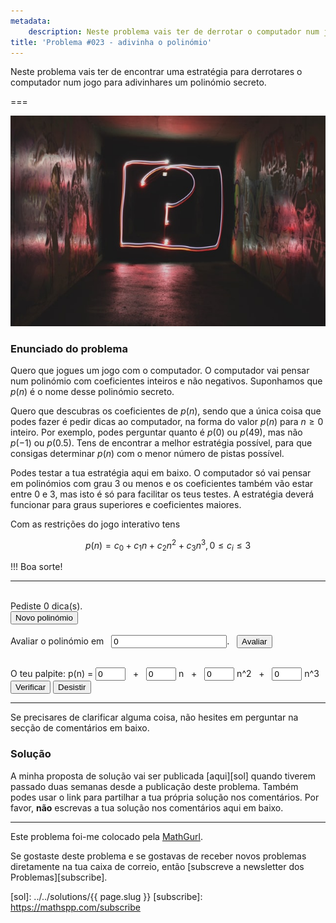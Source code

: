 ```yaml
---
metadata:
    description: Neste problema vais ter de derrotar o computador num jogo.
title: 'Problema #023 - adivinha o polinómio'
---
```


Neste problema vais ter de encontrar uma estratégia para derrotares o computador num jogo para adivinhares um polinómio secreto.

===

<script>
    var max_degree = 3;
    var max_coef = 3;
    var poly_times = 0;
    var evaluated_at = [];

    // Generate a random integer between a and b, inclusive.
    randint = function(a, b) {
        return Math.floor(Math.random()*(1+b-a)) + a;
    }

    reset_poly = function() {
        poly_times = 0;
        evaluated_at = [];
        document.getElementById("polyHint").innerHTML = "";
        document.getElementById("polyTimes").innerHTML = 0;
        document.getElementById("polyResult").innerHTML = "";
        reset_test_coefs();
        set_disables(guessing = true);
    }

    /* set the disabled status of inputs and buttons, depending on whether
     * the user is currently guessing the poly or not. */
    set_disables = function(guessing) {
        document.getElementById("newPolyBtn").disabled = guessing;
        document.getElementById("verifyPolyBtn").disabled = !guessing;
        document.getElementById("giveUpPolyBtn").disabled = !guessing;
        set_disabled_test_coefs(disabled = !guessing);
    }

    reset_test_coefs = function() {
        for (var i = 0; i <= max_degree; ++i) {
            document.getElementById(`c${i}`).value = 0;
        }
    }

    set_disabled_test_coefs = function(disabled) {
        for (var i = 0; i <= max_degree; ++i) {
            document.getElementById(`c${i}`).disabled = disabled;
        }
    }

    var poly = new Array(max_degree + 1);
    generate_poly = function() {
        for (var i = 0; i <= max_degree; ++i) {
            poly[i] = randint(0, max_coef);
        }
        reset_poly();
    }

    evaluate_poly = function() {
        var a = parseInt(document.getElementById("polyAt").value);
        var value = 0;
        for (var i = 0; i <= max_degree; ++i) {
            value += poly[i]*a**i;
        }
        document.getElementById("polyHint").innerHTML = `p(${a}) = ${value}`;
        if (-1 === evaluated_at.indexOf(a)) {
            evaluated_at.push(a);
            ++poly_times;
            document.getElementById("polyTimes").innerHTML = poly_times;
        }
    }

    verify_poly = function() {
        var right = true;
        for (var i = 0; i <= max_degree; ++i) {
            right &= document.getElementById(`c${i}`).value === `${poly[i]}`;
        }
        if (right) {
            document.getElementById("polyResult").innerHTML = "Certo!";
            set_disables(guessing = false);
        } else {
            document.getElementById("polyResult").innerHTML = "Errado!";
        }
    }

    give_up_poly = function() {
        set_disables(guessing = false);
        polyResult = `O polinómio era p(n) = ${poly[0]}`
        for (var i = 1; i<= max_degree; ++i) {
            polyResult += ` + ${poly[i]}n^${i}`;
        }
        document.getElementById("polyResult").innerHTML = polyResult;
    }

    window.onload = generate_poly;
</script>

![Um ponto de interrogação em néons](question_mark.jpg "Fotografia de Emily Morter do site Unsplash")

### Enunciado do problema

Quero que jogues um jogo com o computador.
O computador vai pensar num polinómio com coeficientes inteiros e não negativos.
Suponhamos que $p(n)$ é o nome desse polinómio secreto.

Quero que descubras os coeficientes de $p(n)$, sendo que a única coisa que podes fazer é pedir dicas ao computador, na forma do valor $p(n)$ para $n \geq 0$ inteiro.
Por exemplo, podes perguntar quanto é $p(0)$ ou $p(49)$, mas não $p(-1)$ ou $p(0.5)$.
Tens de encontrar a melhor estratégia possível, para que consigas determinar $p(n)$ com o menor número de pistas possível.

Podes testar a tua estratégia aqui em baixo.
O computador só vai pensar em polinómios com grau $3$ ou menos
e os coeficientes também vão estar entre $0$ e $3$, mas isto é só para facilitar os teus testes.
A estratégia deverá funcionar para graus superiores e coeficientes maiores.

Com as restrições do jogo interativo tens

$$
p(n) = c_0 + c_1n + c_2n^2 + c_3n^3, 0 \leq c_i \leq 3
$$

!!! Boa sorte!

---

<div>
    <br />
    Pediste <span id="polyTimes">0</span> dica(s).
    <br />
    <button id="newPolyBtn" onclick="generate_poly()">Novo polinómio</button>
    <br />
    <br />
    <label>Avaliar o polinómio em</label> &nbsp; <input id="polyAt" type="number" step="1" min="0" size="6" value="0">. &nbsp; <button onclick="evaluate_poly()">Avaliar</button>
    <p id="polyHint"></p>
    <br>
    O teu palpite: p(n) = 
    <input id="c0" type="number" step="1" min="0" max="3" size="1" value="0">
    &nbsp; + &nbsp;
    <input id="c1" type="number" step="1" min="0" max="3" size="1" value="0">
    n &nbsp; + &nbsp;
    <input id="c2" type="number" step="1" min="0" max="3" size="1" value="0">
    n^2 &nbsp; + &nbsp;
    <input id="c3" type="number" step="1" min="0" max="3" size="1" value="0">
    n^3
    <br />
    <button id="verifyPolyBtn" onclick="verify_poly()">Verificar</button> <button id="giveUpPolyBtn" onclick="give_up_poly()">Desistir</button>
    <p id="polyResult"></p>
</div>

---

Se precisares de clarificar alguma coisa, não hesites em perguntar na secção de comentários em baixo.

### Solução

A minha proposta de solução vai ser publicada [aqui][sol] quando tiverem passado duas semanas desde a publicação deste problema. Também podes usar o link para partilhar a tua própria solução nos comentários. Por favor, **não** escrevas a tua solução nos comentários aqui em baixo.
<!--Podes encontrar a minha proposta de solução [aqui][sol], para confirmares a tua resposta. Também podes usar o link para partilhar a tua própria solução nos comentários. Por favor, **não** escrevas a tua solução nos comentários aqui em baixo.-->

---

Este problema foi-me colocado pela [MathGurl].

Se gostaste deste problema e se gostavas de receber novos problemas diretamente na tua caixa de correio, então [subscreve a newsletter dos Problemas][subscribe].

[MathGurl]: https://www.youtube.com/channel/UC5RV_s1Jh-jQI4HfexEIb2Q
[sol]: ../../solutions/{{ page.slug }}
[subscribe]: https://mathspp.com/subscribe
